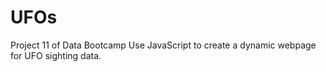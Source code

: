 # UFOs
Project 11 of Data Bootcamp Use JavaScript to create a dynamic webpage for UFO sighting data.

